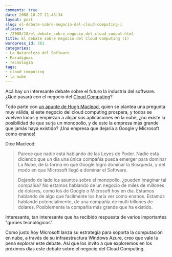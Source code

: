 ```yaml
---
comments: true
date: 2008-10-27 21:43:34
layout: post
slug: el-debate-sobre-negocio-del-cloud-computing-i
aliases:
- /2008/10/el_debate_sobre_negocio_del_cloud_comput.html
title: El debate sobre negocio del Cloud Computing (I)
wordpress_id: 361
categories:
- La Naturaleza del Software
- Paradigmas
- Tecnología
tags:
- cloud computing
- la nube
---
```


Acá hay un interesante debate sobre el futuro la industria del software. ¿Qué pasará con el negocio del [Cloud Computing](http://es.wikipedia.org/wiki/Computaci%C3%B3n_en_nube)?

Todo parte con [un apunte de Hugh Macleod](http://www.gapingvoid.com/Moveable_Type/archives/004638.html), quien se plantea una pregunta muy válida, si este negocio del cloud computing prospera, y todos se vuelven locos y empiezan a alojar sus aplicaciones en la nube, ¿no existe la posibilidad de que surja un monopolio, y de este la empresa más grande que jamás haya existido? ¡Una empresa que dejaría a Google y Microsoft como enanos!

Dice Macleod:

> Parece que nadie está hablando de las Leyes de Poder. Nadie está diciendo que un día una única compañía pueda emerger para dominar La Nube, de la forma en que Google logró dominar la Búsqueda, y del modo en que Microsoft llegó a dominar el Software.
>
> Dejando de lado los asuntos sobre el monopolio, ¿pueden imaginar tal compañía? No estamos hablando de un negocio de miles de millones de dolares, como los de Google o Microsoft hoy en día. Estamos hablando de algo que facilmente los haría ver como enanos. Estamos hablando potencialmente, de una compañia de multi billones de dolares. Posiblemente la compañía más grande que ha existido.

Interesante, tan interesante que ha recibido respuesta de varios importantes "gurúes tecnológicos".

Como justo hoy Microsoft lanza su estrategia para soporta la computación en nube, a través de su infraestructura Windows Azure, creo que vale la pena explorar este debate. Así que los invito a que exploremos en los próximos días este debate sobre el negocio del Cloud Computing.



